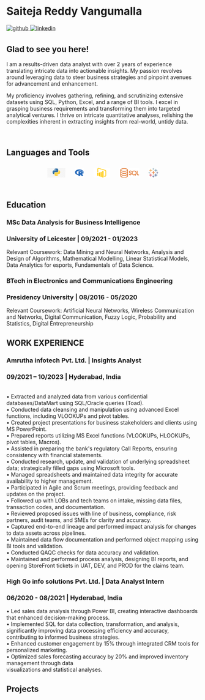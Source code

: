 # Saiteja Reddy Vangumalla  
  

<a href="https://github.com/saitejareddyv" target="_blank">
<img src=https://img.shields.io/badge/github-%2324292e.svg?&style=for-the-badge&logo=github&logoColor=white alt=github style="margin-bottom: 5px;" />
</a>
<a href="https://www.linkedin.com/in/saitejareddyvangumalla/" target="_blank">
<img src=https://img.shields.io/badge/linkedin-%231E77B5.svg?&style=for-the-badge&logo=linkedin&logoColor=white alt=linkedin style="margin-bottom: 5px;" />
</a>  
  



## Glad to see you here!  
I am a results-driven data analyst with over 2 years of experience translating intricate data into actionable insights. My passion revolves around leveraging data to steer business strategies and pinpoint avenues for advancement and enhancement.

My proficiency involves gathering, refining, and scrutinizing extensive datasets using SQL, Python, Excel, and a range of BI tools. I excel in grasping business requirements and transforming them into targeted analytical ventures. I thrive on intricate quantitative analyses, relishing the complexities inherent in extracting insights from real-world, untidy data. 
  

<br/>  


## Languages and Tools  
<div align="center">  
<a href="https://github.com/saitejareddyv/saitejareddyv/blob/main/python.jpg" target="_blank"><img style="margin: 10px" src="https://github.com/saitejareddyv/saitejareddyv/blob/main/python.jpg" alt="Python" height="25" /></a> 
<a href="https://github.com/saitejareddyv/saitejareddyv/blob/main/4846356.png" target="_blank"><img style="margin: 10px" src="https://github.com/saitejareddyv/saitejareddyv/blob/main/4846356.png" alt="R" height="25" /></a>  
<a href="https://github.com/saitejareddyv/saitejareddyv/blob/main/Microsoft-Power-BI-Logo-2013.png" target="_blank"><img style="margin: 10px" src="https://github.com/saitejareddyv/saitejareddyv/blob/main/Microsoft-Power-BI-Logo-2013.png" alt="Power BI" height="25" /></a>  
<a href="https://github.com/saitejareddyv/saitejareddyv/blob/main/sql.png" target="_blank"><img style="margin: 10px" src="https://github.com/saitejareddyv/saitejareddyv/blob/main/sql.png" alt="SQL" height="25" /></a>  
<a href="https://github.com/saitejareddyv/saitejareddyv/blob/main/tableau-software.svg" target="_blank"><img style="margin: 10px" src="https://github.com/saitejareddyv/saitejareddyv/blob/main/tableau-software.svg" alt="Tableau" height="25" /></a>  
  
</div>  

<br/> 

## Education
### MSc Data Analysis for Business Intelligence <br>
### University of Leicester | 09/2021 - 01/2023 <br>
Relevant Coursework: Data Mining and Neural Networks, Analysis and Design of Algorithms, Mathematical Modelling, Linear Statistical Models, Data Analytics for esports, Fundamentals of Data Science.

### BTech in Electronics and Communications Engineering <br> 
### Presidency University | 08/2016 - 05/2020 <br>
Relevant Coursework: Artificial Neural Networks, Wireless Communication and Networks, Digital Communication, Fuzzy Logic, Probability and Statistics, Digital Entrepreneurship

## WORK EXPERIENCE
### Amrutha infotech Pvt. Ltd. | Insights Analyst<br>
### 09/2021 – 10/2023 | Hyderabad, India
<br>
•	Extracted and analyzed data from various confidential databases/DataMart using SQL/Oracle queries (Toad).<br>
•	Conducted data cleansing and manipulation using advanced Excel functions, including VLOOKUPs and pivot tables.<br>
•	Created project presentations for business stakeholders and clients using MS PowerPoint.<br>
•	Prepared reports utilizing MS Excel functions (VLOOKUPs, HLOOKUPs, pivot tables, Macros).<br>
•	Assisted in preparing the bank's regulatory Call Reports, ensuring consistency with financial statements.<br>
•	Conducted research, update, and validation of underlying spreadsheet data; strategically filled gaps using Microsoft tools.<br>
•	Managed spreadsheets and maintained data integrity for accurate availability to higher management.<br>
•	Participated in Agile and Scrum meetings, providing feedback and updates on the project.<br>
•	Followed up with LOBs and tech teams on intake, missing data files, transaction codes, and documentation.<br>
•	Reviewed proposed issues with line of business, compliance, risk partners, audit teams, and SMEs for clarity and accuracy.<br>
•	Captured end-to-end lineage and performed impact analysis for changes to data assets across pipelines.<br>
•	Maintained data flow documentation and performed object mapping using BI tools and validation.<br>
•	Conducted QAQC checks for data accuracy and validation.<br>
•	Maintained and performed process analysis, designing BI reports, and opening StoreFront tickets in UAT, DEV, and PROD for the claims team.<br>


### High Go info solutions Pvt. Ltd. | Data Analyst Intern<br>
### 06/2020 - 08/2021 | Hyderabad, India<br>
• Led sales data analysis through Power BI, creating interactive dashboards that enhanced decision-making process.<br>
• Implemented SQL for data collection, transformation, and analysis, significantly improving data
processing efficiency and accuracy, contributing to informed business strategies.<br>
• Enhanced customer engagement by 15% through integrated CRM tools for personalized marketing.<br>
• Optimized sales forecasting accuracy by 20% and improved inventory management through data <br>
visualizations and statistical analyses.<br>

## Projects
